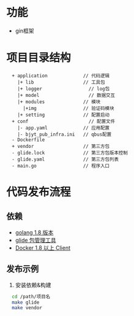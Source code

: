 # 功能

- gin框架

# 项目目录结构

```
  + application             // 代码逻辑
    |+ lib                  // 工具包
    |+ logger                 // log包
    |+ model                  // 数据交互
    |+ modules              // 模块
      |+img                 // 验证码模块
    |+ setting              // 配置启动
  + conf                      // 配置文件
    |- app.yaml             // 应用配置
    |- bjyt_pub_infra.ini   // qbus配置
  - Dockerfile
  + vendor                  // 第三方包
  - glide.lock              // 第三方包版本控制
  - glide.yaml              // 第三方包列表
  - main.go                 // 程序入口
```

# 代码发布流程

## 依赖

- [golang 1.8 版本](https://golang.org/dl/)
- [glide 包管理工具](https://github.com/Masterminds/glide)
- [Docker 1.8 以上 Client](https://www.docker.com/)

## 发布示例

1. 安装依赖&构建

```bash
  cd /path/项目名
  make glide
  make vendor
```
